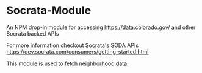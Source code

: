 # Socrata-Module

An NPM drop-in module for accessing https://data.colorado.gov/ and other Socrata backed APIs

For more information checkout Socrata's SODA APIs https://dev.socrata.com/consumers/getting-started.html

This module is used to fetch neighborhood data.
